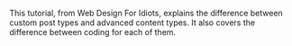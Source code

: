 <script>
{
    "title": "Pods CPTs Versus ACTs – coding for them",
    "excerpt": "This tutorial, from Web Design For Idiots, explains the difference between custom post types and advanced content types. It also covers the difference between coding for each of them.",
    "author": "lindsayanng",
    "link": "http://webdesignforidiots.net/2013/04/pods-cpts-versus-acts-coding-for-them/",
    "termSlugs": {
        "tutorial_type": [
            "getting-started", "beginner", "using-pods-in-themes", "using-pods-pages",
        ]
    },
    "customFields: [
    {"key":"_yoast_wpseo_title", "value": "Adding A New Field And Displaying It In A Template - Pods Framework"},
    {"key":"_yoast_wpseo_metadesc", "value": "The difference between custom post types and advanced content types and different approaches to coding for each."}
    ]
}
</script>
This tutorial, from Web Design For Idiots, explains the difference between custom post types and advanced content types. It also covers the difference between coding for each of them.
